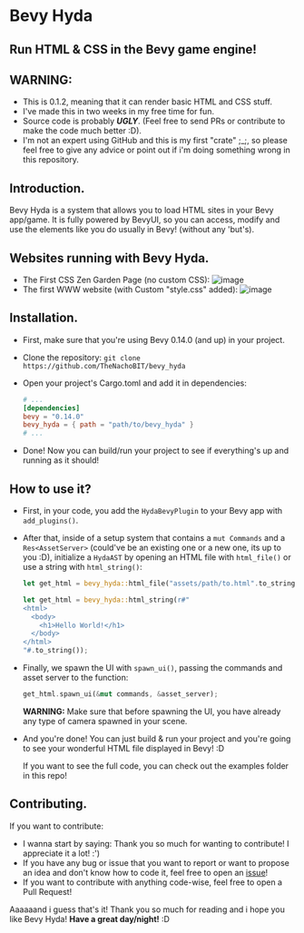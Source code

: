 # Bevy Hyda
## Run HTML & CSS in the Bevy game engine!

## WARNING:
- This is 0.1.2, meaning that it can render basic HTML and CSS stuff.
- I've made this in two weeks in my free time for fun.
- Source code is probably ***UGLY***. (Feel free to send PRs or contribute to make the code much better :D).
- I'm not an expert using GitHub and this is my first "crate" ;_;, so please feel free to give any advice or point out if i'm doing something wrong in this repository.

## Introduction.
Bevy Hyda is a system that allows you to load HTML sites in your Bevy app/game. It is fully powered by BevyUI, so you can access, modify and use the elements like you do usually in Bevy! (without any 'but's).

## Websites running with Bevy Hyda.
- The First CSS Zen Garden Page (no custom CSS): ![image](https://github.com/user-attachments/assets/15ee88ce-1916-48f5-bd36-05083c8136f2)
- The first WWW website (with Custom "style.css" added): ![image](https://github.com/user-attachments/assets/80eba855-1e6f-42fa-945b-e20f04487384)

## Installation.
- First, make sure that you're using Bevy 0.14.0 (and up) in your project.
- Clone the repository: `git clone https://github.com/TheNachoBIT/bevy_hyda`
- Open your project's Cargo.toml and add it in dependencies:
  
  ```toml
  # ...
  [dependencies]
  bevy = "0.14.0"
  bevy_hyda = { path = "path/to/bevy_hyda" }
  # ...
  ```
- Done! Now you can build/run your project to see if everything's up and running as it should!

## How to use it?
- First, in your code, you add the `HydaBevyPlugin` to your Bevy app with `add_plugins()`.
- After that, inside of a setup system that contains a `mut Commands` and a `Res<AssetServer>` (could've be an existing one or a new one, its up to you :D), initialize a `HydaAST` by opening an HTML file with `html_file()` or use a string with `html_string()`:
  ```rs
  let get_html = bevy_hyda::html_file("assets/path/to.html".to_string());
  ```
  ```rs
  let get_html = bevy_hyda::html_string(r#"
  <html>
    <body>
      <h1>Hello World!</h1>
    </body>
  </html>
  "#.to_string());
  ```
- Finally, we spawn the UI with `spawn_ui()`, passing the commands and asset server to the function:
  ```rs
  get_html.spawn_ui(&mut commands, &asset_server);
  ```
  **WARNING:** Make sure that before spawning the UI, you have already any type of camera spawned in your scene.

- And you're done! You can just build & run your project and you're going to see your wonderful HTML file displayed in Bevy! :D

  If you want to see the full code, you can check out the examples folder in this repo!

## Contributing.

If you want to contribute:
- I wanna start by saying: Thank you so much for wanting to contribute! I appreciate it a lot! :')
- If you have any bug or issue that you want to report or want to propose an idea and don't know how to code it, feel free to open an [issue](https://github.com/TheNachoBIT/bevy_hyda/issues)!
- If you want to contribute with anything code-wise, feel free to open a Pull Request!

Aaaaaand i guess that's it! Thank you so much for reading and i hope you like Bevy Hyda! **Have a great day/night!** :D
